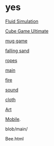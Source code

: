 # yes


[Fluid Simulation](https://blygren.github.io/yes/Fluid%20Simulation.html)

[Cube Game Ultimate](https://blygren.github.io/yes/Cube%20Game%206.0%20Ultimate.html)


[mug game](https://blygren.github.io/yes/Cube%20Water%20Mug.html)

[falling sand](https://blygren.github.io/yes/Falling%20Sand/Fully%20Done%20Version.html)

[ropes](https://blygren.github.io/yes/Ropes.html)

[main](https://blygren.github.io/yes/hub.html)

[fire](https://blygren.github.io/yes/fire_simulation.html)

[sound](https://blygren.github.io/yes/sound%20generator.html)

[cloth](https://blygren.github.io/yes/cloth_simulation.html)

[Art](https://blygren.github.io/yes/Art.html)

[Mobile](https://blygren.github.io/yes/Nodees.html).

blob/main/



Bee.html
